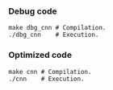 ### Debug code

```
make dbg_cnn # Compilation.
./dbg_cnn    # Execution.
```

### Optimized code

```
make cnn # Compilation.
./cnn    # Execution.
```
